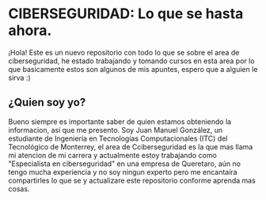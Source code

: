 # CIBERSEGURIDAD: Lo que se hasta ahora.

¡Hola! Este es un nuevo repositorio con todo lo que se sobre el area de ciberseguridad, he estado trabajando y tomando cursos en esta area por lo que basicamente estos son algunos de mis apuntes, espero que a alguien le sirva :)

## ¿Quien soy yo?

Bueno siempre es importante saber de quien estamos obteniendo la informacion, así que me presento. Soy Juan Manuel González, un estudiante de Ingeniería en Tecnologías Computacionales (ITC) del Tecnológico de Monterrey, el area de Cciberseguridad es la que mas llama mi atencion de mi carrera y actualmente estoy trabajando como "Especialista en ciberseguridad" en una empresa de Queretaro, aún no tengo mucha experiencia y no soy ningun experto pero me encantaíra compartirles lo que se y actualizare este repositorio conforme aprenda mas cosas.


